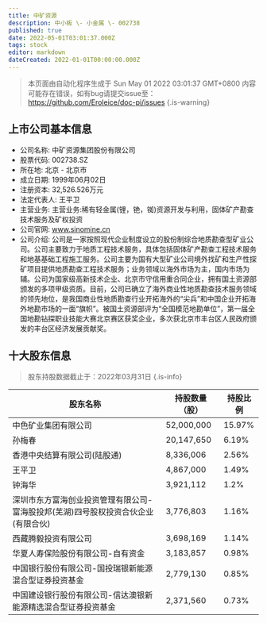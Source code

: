 ```yaml
---
title: 中矿资源
description: 中小板 \- 小金属 \- 002738
published: true
date: 2022-05-01T03:01:37.000Z
tags: stock
editor: markdown
dateCreated: 2022-01-01T00:00:00.000Z
---
```


> 本页面由自动化程序生成于 Sun May 01 2022 03:01:37 GMT+0800
> 内容可能存在错误，如有bug请提交issue至：https://github.com/Eroleice/doc-pi/issues
{.is-warning}

## 上市公司基本信息
- 公司名称: 中矿资源集团股份有限公司
- 股票代码: 002738.SZ
- 所在地: 北京 - 北京市
- 成立日期: 1999年06月02日
- 注册资本: 32,526.526万元
- 法定代表人: 王平卫
- 主营业务: 主营业务:稀有轻金属(锂，铯，铷)资源开发与利用，固体矿产勘查技术服务及矿权投资
- 公司官网: www.sinomine.cn
- 公司介绍: 公司是一家按照现代企业制度设立的股份制综合地质勘查型矿业公司。公司主要致力于地质工程技术服务，具体包括固体矿产勘查工程技术服务和地基基础工程施工服务。公司主要为国有大型矿业公司境外找矿和生产性探矿项目提供地质勘查工程技术服务；业务领域以海外市场为主，国内市场为辅。公司为国家级高新技术企业、北京市守信用重合同企业，拥有国土资源部颁发的多项甲级资质。目前，公司已确立了海外商业性地质勘查技术服务领域的领先地位，是我国商业性地质勘查行业开拓海外的“尖兵”和中国企业开拓海外地勘市场的一面“旗帜”。被国土资源部评为“全国模范地勘单位”，第一届全国地勘钻探职业技能大赛北京赛区获奖企业，多次获北京市丰台区人民政府颁发的丰台区经济发展贡献奖。


## 十大股东信息
> 股东持股数据截止于：2022年03月31日
{.is-info}

| 股东名称 | 持股数量（股） | 持股比例 |
| --- | --- | --- |
| 中色矿业集团有限公司 | 52,000,000 | 15.97% |
| 孙梅春 | 20,147,650 | 6.19% |
| 香港中央结算有限公司(陆股通) | 8,336,006 | 2.56% |
| 王平卫 | 4,867,000 | 1.49% |
| 钟海华 | 3,921,112 | 1.2% |
| 深圳市东方富海创业投资管理有限公司-富海股投邦(芜湖)四号股权投资合伙企业(有限合伙) | 3,776,803 | 1.16% |
| 西藏腾毅投资有限公司 | 3,698,169 | 1.14% |
| 华夏人寿保险股份有限公司-自有资金 | 3,183,857 | 0.98% |
| 中国银行股份有限公司-国投瑞银新能源混合型证券投资基金 | 2,779,130 | 0.85% |
| 中国建设银行股份有限公司-信达澳银新能源精选混合型证券投资基金 | 2,371,560 | 0.73% |




